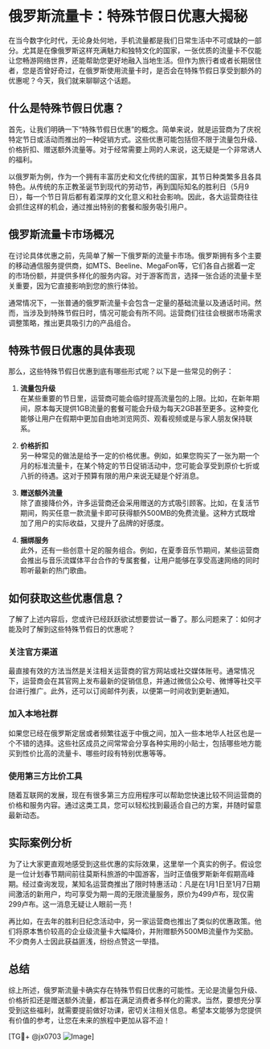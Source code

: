 # 俄罗斯流量卡：特殊节假日优惠大揭秘

在当今数字化时代，无论身处何地，手机流量都是我们日常生活中不可或缺的一部分。尤其是在像俄罗斯这样充满魅力和独特文化的国家，一张优质的流量卡不仅能让您畅游网络世界，还能帮助您更好地融入当地生活。但作为旅行者或者长期居住者，您是否曾好奇过，在俄罗斯使用流量卡时，是否会在特殊节假日享受到额外的优惠呢？今天，我们就来聊聊这个话题。

## 什么是特殊节假日优惠？

首先，让我们明确一下“特殊节假日优惠”的概念。简单来说，就是运营商为了庆祝特定节日或活动而推出的一种促销方式。这些优惠可能包括但不限于流量包升级、价格折扣、赠送额外流量等。对于经常需要上网的人来说，这无疑是一个非常诱人的福利。

以俄罗斯为例，作为一个拥有丰富历史和文化传统的国家，其节日种类繁多且各具特色。从传统的东正教圣诞节到现代的劳动节，再到国际知名的胜利日（5月9日），每一个节日背后都有着深厚的文化意义和社会影响。因此，各大运营商往往会抓住这样的机会，通过推出特别的套餐和服务吸引用户。

## 俄罗斯流量卡市场概况

在讨论具体优惠之前，先简单了解一下俄罗斯的流量卡市场。俄罗斯拥有多个主要的移动通信服务提供商，如MTS、Beeline、MegaFon等，它们各自占据着一定的市场份额，并提供多样化的服务内容。对于游客而言，选择一张合适的流量卡至关重要，因为它直接影响到您的旅行体验。

通常情况下，一张普通的俄罗斯流量卡会包含一定量的基础流量以及通话时间。然而，当涉及到特殊节假日时，情况可能会有所不同。运营商们往往会根据市场需求调整策略，推出更具吸引力的产品组合。

## 特殊节假日优惠的具体表现

那么，这些特殊节假日优惠到底有哪些形式呢？以下是一些常见的例子：

1. **流量包升级**  
   在某些重要的节日里，运营商可能会临时提高流量包的上限。比如，在新年期间，原本每天提供1GB流量的套餐可能会升级为每天2GB甚至更多。这种变化能够让用户在假期中更加自由地浏览网页、观看视频或是与家人朋友保持联系。

2. **价格折扣**  
   另一种常见的做法是给予一定的价格优惠。例如，如果您购买了一张为期一个月的标准流量卡，在某个特定的节日促销活动中，您可能会享受到原价七折或八折的待遇。这对于预算有限的用户来说无疑是个好消息。

3. **赠送额外流量**  
   除了直接降价外，许多运营商还会采用赠送的方式吸引顾客。比如，在复活节期间，购买任意一款流量卡即可获得额外500MB的免费流量。这种方式既增加了用户的实际收益，又提升了品牌的好感度。

4. **捆绑服务**  
   此外，还有一些创意十足的服务组合。例如，在夏季音乐节期间，某些运营商会推出与音乐流媒体平台合作的专属套餐，让用户能够在享受高速网络的同时聆听最新的热门歌曲。

## 如何获取这些优惠信息？

了解了上述内容后，您或许已经跃跃欲试想要尝试一番了。那么问题来了：如何才能及时了解到这些特殊节假日的优惠呢？

### 关注官方渠道
最直接有效的方法当然是关注相关运营商的官方网站或社交媒体账号。通常情况下，运营商会在其官网上发布最新的促销信息，并通过微信公众号、微博等社交平台进行推广。此外，还可以订阅邮件列表，以便第一时间收到更新通知。

### 加入本地社群
如果您已经在俄罗斯定居或者频繁往返于中俄之间，加入一些本地华人社区也是一个不错的选择。这些社区成员之间常常会分享各种实用的小贴士，包括哪些地方能买到性价比高的流量卡、哪些时段有特别优惠等等。

### 使用第三方比价工具
随着互联网的发展，现在有很多第三方应用程序可以帮助您快速比较不同运营商的价格和服务内容。通过这类工具，您可以轻松找到最适合自己的方案，并随时留意最新动态。

## 实际案例分析

为了让大家更直观地感受到这些优惠的实际效果，这里举一个真实的例子。假设您是一位计划春节期间前往莫斯科旅游的中国游客，当时正值俄罗斯新年假期高峰期。经过查询发现，某知名运营商推出了限时特惠活动：凡是在1月1日至1月7日期间激活的新用户，均可享受为期一周的无限流量服务，原价为499卢布，现仅需299卢布。这一消息无疑让人眼前一亮！

再比如，在去年的胜利日纪念活动中，另一家运营商也推出了类似的优惠政策。他们将原本售价较高的企业级流量卡大幅降价，并附赠额外500MB流量作为奖励。不少商务人士因此获益匪浅，纷纷点赞这一举措。

## 总结

综上所述，俄罗斯流量卡确实存在特殊节假日优惠的可能性。无论是流量包升级、价格折扣还是赠送额外流量，都旨在满足消费者多样化的需求。当然，要想充分享受到这些福利，就需要提前做好功课，密切关注相关信息。希望本文能够为您提供有价值的参考，让您在未来的旅程中更加从容不迫！

[TG💪+ @jx0703 ![Image](https://github.com/user-attachments/assets/dbca1d08-cadb-493c-b0ec-ad6f7a83f270)]